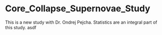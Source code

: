 # Core_Collapse_Supernovae_Study
This is a new study with Dr. Ondrej Pejcha.
Statistics are an integral part of this study.
asdf

